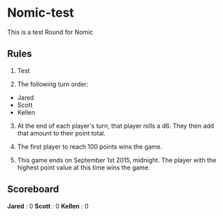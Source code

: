 # Nomic-test
This is a test Round for Nomic

## Rules

1. Test

2. The following turn order:

 * Jared
 * Scott
 * Kellen

3. At the end of each player's turn, that player rolls a d6. They then add that amount to their point total.

4. The first player to reach 100 points wins the game.

5. This game ends on September 1st 2015, midnight. The player with the highest point value at this time wins the game.
 


## Scoreboard
**Jared** : 0
**Scott** : 0
**Kellen** : 0

